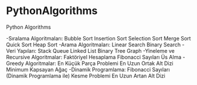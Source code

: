 # PythonAlgorithms
Python Algorithms

-Sıralama Algoritmaları:
Bubble Sort
Insertion Sort
Selection Sort
Merge Sort
Quick Sort
Heap Sort
-Arama Algoritmaları:
Linear Search
Binary Search
-Veri Yapıları:
Stack
Queue
Linked List
Binary Tree
Graph
-Yineleme ve Recursive Algoritmalar:
Faktöriyel Hesaplama
Fibonacci Sayıları
Üs Alma
-Greedy Algoritmalar:
En Küçük Parça Problemi
En Uzun Ortak Alt Dizi
Minimum Kapsayan Ağaç
-Dinamik Programlama:
Fibonacci Sayıları (Dinamik Programlama ile)
Kesme Problemi
En Uzun Artan Alt Dizi
